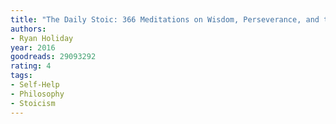 ```yaml
---
title: "The Daily Stoic: 366 Meditations on Wisdom, Perseverance, and the Art of Living"
authors:
- Ryan Holiday
year: 2016
goodreads: 29093292
rating: 4
tags:
- Self-Help
- Philosophy
- Stoicism
---
```

